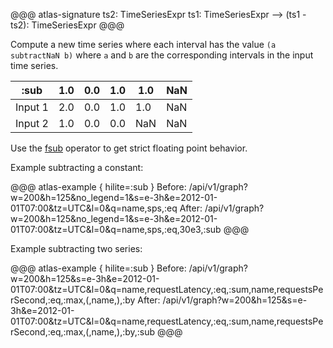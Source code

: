 @@@ atlas-signature
ts2: TimeSeriesExpr
ts1: TimeSeriesExpr
-->
(ts1 - ts2): TimeSeriesExpr
@@@

Compute a new time series where each interval has the value `(a subtractNaN b)` where `a`
and `b` are the corresponding intervals in the input time series.

:sub    | 1.0 | 0.0 | 1.0 | 1.0 | NaN |
---------|-----|-----|-----|-----|-----|
Input 1 | 2.0 | 0.0 | 1.0 | 1.0 | NaN |
Input 2 | 1.0 | 0.0 | 0.0 | NaN | NaN |

Use the [fsub](fsub.md) operator to get strict floating point behavior.

Example subtracting a constant:

@@@ atlas-example { hilite=:sub }
Before: /api/v1/graph?w=200&h=125&no_legend=1&s=e-3h&e=2012-01-01T07:00&tz=UTC&l=0&q=name,sps,:eq
After: /api/v1/graph?w=200&h=125&no_legend=1&s=e-3h&e=2012-01-01T07:00&tz=UTC&l=0&q=name,sps,:eq,30e3,:sub
@@@

Example subtracting two series:

@@@ atlas-example { hilite=:sub }
Before: /api/v1/graph?w=200&h=125&s=e-3h&e=2012-01-01T07:00&tz=UTC&l=0&q=name,requestLatency,:eq,:sum,name,requestsPerSecond,:eq,:max,(,name,),:by
After: /api/v1/graph?w=200&h=125&s=e-3h&e=2012-01-01T07:00&tz=UTC&l=0&q=name,requestLatency,:eq,:sum,name,requestsPerSecond,:eq,:max,(,name,),:by,:sub
@@@
